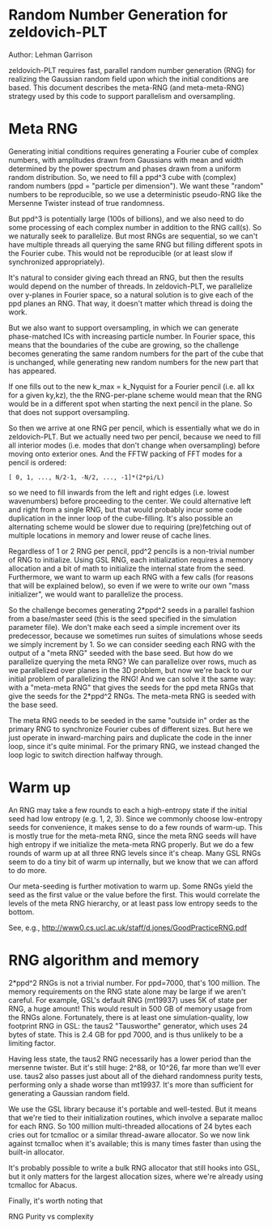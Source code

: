 # Random Number Generation for zeldovich-PLT
Author: Lehman Garrison

zeldovich-PLT requires fast, parallel random number generation (RNG)
for realizing the Gaussian random field upon which the initial conditions
are based.  This document describes the meta-RNG (and meta-meta-RNG)
strategy used by this code to support parallelism and oversampling.

# Meta RNG

Generating initial conditions requires generating a Fourier cube
of complex numbers, with amplitudes drawn from Gaussians with
mean and width determined by the power spectrum and phases drawn
from a uniform random distribution.  So, we need to fill a ppd^3
cube with (complex) random numbers (ppd = "particle per dimension").
We want these "random" numbers to be reproducible, so we use a deterministic
pseudo-RNG like the Mersenne Twister instead of true randomness.

But ppd^3 is potentially large (100s of billions), and we also
need to do some processing of each complex number in addition 
to the RNG call(s).  So we naturally seek to parallelize.  But
most RNGs are sequential, so we can't have multiple threads all
querying the same RNG but filling different spots in the Fourier
cube.  This would not be reproducible (or at least slow if
synchronized appropriately).

It's natural to consider giving each thread an RNG, but then
the results would depend on the number of threads.  In zeldovich-PLT,
we parallelize over y-planes in Fourier space, so a natural
solution is to give each of the ppd planes an RNG.  That way,
it doesn't matter which thread is doing the work.

But we also want to support oversampling, in which we can generate
phase-matched ICs with increasing particle number.  In Fourier
space, this means that the boundaries of the cube are growing,
so the challenge becomes generating the same random numbers
for the part of the cube that is unchanged, while generating
new random numbers for the new part that has appeared.

If one fills out to the new k_max = k_Nyquist for a Fourier
pencil (i.e. all kx for a given ky,kz), the the RNG-per-plane
scheme would mean that the RNG would be in a different spot
when starting the next pencil in the plane.  So that does not
support oversampling.

So then we arrive at one RNG per pencil, which is essentially
what we do in zeldovich-PLT.  But we actually need two per pencil,
because we need to fill all interior modes (i.e. modes that don't
change when oversampling) before moving onto exterior ones.
And the FFTW packing of FFT modes for a pencil is ordered:
```
[ 0, 1, ..., N/2-1, -N/2, ..., -1]*(2*pi/L)
```
so we need to fill inwards from the left and right edges (i.e.
lowest wavenumbers) before proceeding to the center.  We could
alternative left and right from a single RNG, but that would
probably incur some code duplication in the inner loop of the
cube-filling.  It's also possible an alternating scheme would
be slower due to requiring (pre)fetching out of multiple locations
in memory and lower reuse of cache lines.

Regardless of 1 or 2 RNG per pencil, ppd^2 pencils is a
non-trivial number of RNG to initialize.  Using GSL RNG,
each initialization requires a memory allocation and a
bit of math to initialize the internal state from the seed.
Furthermore, we want to warm up each RNG with a few calls
(for reasons that will be explained below), so even if we were
to write our own "mass initializer", we would want to
parallelize the process.

So the challenge becomes generating 2\*ppd^2 seeds in a
parallel fashion from a base/master seed (this is the seed
specified in the simulation parameter file).  We don't make each
seed a simple increment over its predecessor, because we sometimes
run suites of simulations whose seeds we simply increment by 1.
So we can consider seeding each RNG with the output of a
"meta RNG" seeded with the base seed.  But how do we parallelize
querying the meta RNG?  We can parallelize over rows, much as
we parallelized over planes in the 3D problem, but now we're back
to our initial problem of parallelizing the RNG!  And we can solve
it the same way: with a "meta-meta RNG" that gives the seeds
for the ppd meta RNGs that give the seeds for the 2\*ppd^2 RNGs.
The meta-meta RNG is seeded with the base seed.

The meta RNG needs to be seeded in the same "outside in" order
as the primary RNG to synchronize Fourier cubes of different sizes.
But here we just operate in inward-marching pairs and duplicate the
code in the inner loop, since it's quite minimal.  For the primary
RNG, we instead changed the loop logic to switch direction halfway
through.


# Warm up

An RNG may take a few rounds to each a high-entropy state if the
initial seed had low entropy (e.g. 1, 2, 3).  Since we commonly
choose low-entropy seeds for convenience, it makes sense to do
a few rounds of warm-up.  This is mostly true for the meta-meta RNG,
since the meta RNG seeds will have high entropy if we initialize
the meta-meta RNG properly.  But we do a few rounds of warm up
at all three RNG levels since it's cheap.  Many GSL RNGs seem
to do a tiny bit of warm up internally, but we know that we can
afford to do more.

Our meta-seeding is further motivation to warm up.  Some RNGs
yield the seed as the first value or the value before the first.
This would correlate the levels of the meta RNG hierarchy, or at
least pass low entropy seeds to the bottom.

See, e.g., http://www0.cs.ucl.ac.uk/staff/d.jones/GoodPracticeRNG.pdf

# RNG algorithm and memory

2\*ppd^2 RNGs is not a trivial number.  For ppd=7000, that's 100 million.
The memory requirements on the RNG state alone may be large if we aren't
careful.  For example, GSL's default RNG (mt19937) uses 5K of state per
RNG, a huge amount!  This would result in 500 GB of memory usage from
the RNGs alone.  Fortunately, there is at least one simulation-quality,
low footprint RNG in GSL: the taus2 "Tausworthe" generator, which uses
24 bytes of state.  This is 2.4 GB for ppd 7000, and is thus unlikely to
be a limiting factor.

Having less state, the taus2 RNG necessarily has a lower period than
the mersenne twister.  But it's still huge: 2^88, or 10^26, far more
than we'll ever use.  taus2 also passes just about all of the diehard
randomness purity tests, performing only a shade worse than mt19937.
It's more than sufficient for generating a Gaussian random field.

We use the GSL library because it's portable and well-tested.  But it
means that we're tied to their initialization routines, which involve
a separate malloc for each RNG.  So 100 million multi-threaded allocations
of 24 bytes each cries out for tcmalloc or a similar thread-aware allocator.
So we now link against tcmalloc when it's available; this is many times
faster than using the built-in allocator.

It's probably possible to write a bulk RNG allocator that still hooks
into GSL, but it only matters for the largest allocation sizes, where
we're already using tcmalloc for Abacus.

Finally, it's worth noting that 

RNG Purity vs complexity
